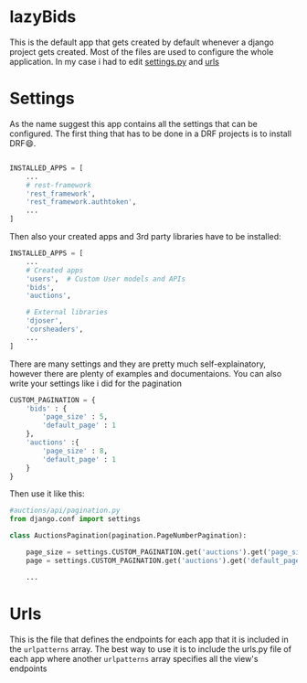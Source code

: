 # lazyBids

This is the default app that gets created by default whenever a django project gets created. Most of the files are used to configure the whole application. In my case i had to edit [settings.py](settings.py) and [urls](urls.py)

# Settings

As the name suggest this app contains all the settings that can be configured.
The first thing that has to be done in a DRF projects is to install DRF:smile:.
```python

INSTALLED_APPS = [
    ...
    # rest-framework
    'rest_framework',
    'rest_framework.authtoken',
    ...
]
```

Then also your created apps and 3rd party libraries have to be installed:
```python
INSTALLED_APPS = [
    ...
    # Created apps
    'users',  # Custom User models and APIs
    'bids',
    'auctions',

    # External libraries
    'djoser',
    'corsheaders',
    ...
]
```

There are many settings and they are pretty much self-explainatory, however there are plenty of examples and documentaions.
You can also write your settings like i did for the pagination
```python
CUSTOM_PAGINATION = {
    'bids' : {
        'page_size' : 5,
        'default_page' : 1
    },
    'auctions' :{
        'page_size' : 8,
        'default_page' : 1
    }
}
```

Then use it like this:
```python
#auctions/api/pagination.py
from django.conf import settings

class AuctionsPagination(pagination.PageNumberPagination):

    page_size = settings.CUSTOM_PAGINATION.get('auctions').get('page_size')
    page = settings.CUSTOM_PAGINATION.get('auctions').get('default_page')

    ...
```

# Urls

This is the file that defines the endpoints for each app that it is included in the `urlpatterns` array. The best way to use it is to include the urls.py file of each app where another `urlpatterns` array specifies all the view's endpoints